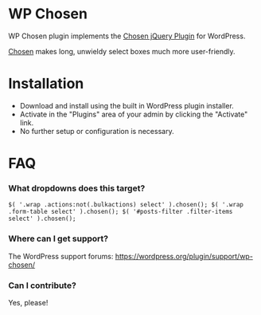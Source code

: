 # WP Chosen

WP Chosen plugin implements the [Chosen jQuery Plugin](http://harvesthq.github.com/chosen/) for WordPress.

[Chosen](http://harvesthq.github.com/chosen/) makes long, unwieldy select boxes much more user-friendly.

# Installation

* Download and install using the built in WordPress plugin installer.
* Activate in the "Plugins" area of your admin by clicking the "Activate" link.
* No further setup or configuration is necessary.

# FAQ

### What dropdowns does this target?

`
$( '.wrap .actions:not(.bulkactions) select' ).chosen();
$( '.wrap .form-table select' ).chosen();
$( '#posts-filter .filter-items select' ).chosen();
`

### Where can I get support?

The WordPress support forums: https://wordpress.org/plugin/support/wp-chosen/

### Can I contribute?

Yes, please!
